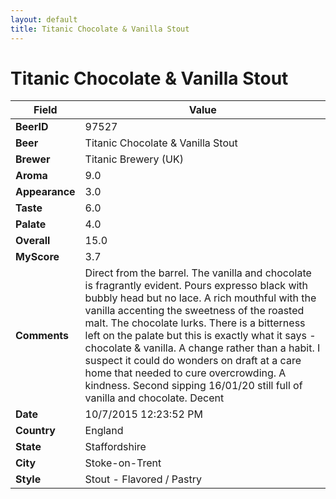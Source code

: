 ```yaml
---
layout: default
title: Titanic Chocolate & Vanilla Stout
---
```


# Titanic Chocolate & Vanilla Stout

| Field         | Value     |
|---------------|-----------|
| **BeerID** | 97527 |
| **Beer** | Titanic Chocolate & Vanilla Stout |
| **Brewer** | Titanic Brewery (UK) |
| **Aroma** | 9.0 |
| **Appearance** | 3.0 |
| **Taste** | 6.0 |
| **Palate** | 4.0 |
| **Overall** | 15.0 |
| **MyScore** | 3.7 |
| **Comments** | Direct from the barrel. The vanilla and chocolate is fragrantly evident. Pours expresso black with bubbly head but no lace. A rich mouthful with the vanilla accenting the sweetness of the roasted malt. The chocolate lurks. There is a bitterness left on the palate but this is exactly what it says - chocolate & vanilla. A change rather than a habit. I suspect it could do wonders on draft at a care home that needed to cure overcrowding. A kindness. Second sipping 16/01/20 still full of vanilla and chocolate. Decent |
| **Date** | 10/7/2015 12:23:52 PM |
| **Country** | England |
| **State** | Staffordshire |
| **City** | Stoke-on-Trent |
| **Style** | Stout - Flavored / Pastry |
